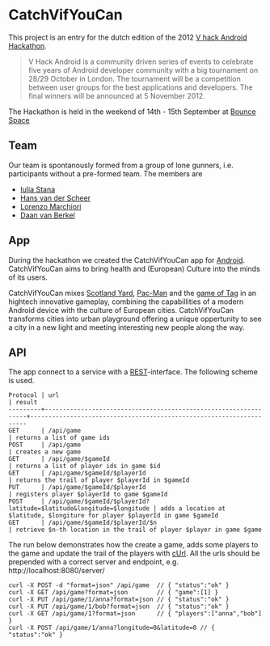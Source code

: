 CatchVifYouCan
==============

This project is an entry for the dutch edition of the 2012 
[V hack Android][1] [Hackathon][2].

> V Hack Android is a community driven series of events to celebrate
> five years of Android developer community with a big tournament on
> 28/29 October in London. The tournament will be a competition
> between user groups for the best applications and developers. The
> final winners will be announced at 5 November 2012.

The Hackathon is held in the weekend of 14th - 15th September at
[Bounce Space][7]

Team
----

Our team is spontanously formed from a group of lone gunners,
i.e. participants without a pre-formed team. The members are

* [Iulia Stana][3]
* [Hans van der Scheer][4]
* [Lorenzo Marchiori][5]
* [Daan van Berkel][6]

App
---

During the hackathon we created the CatchVifYouCan app for
[Android][8]. CatchVifYouCan aims to bring health and (European) Culture into
the minds of its users.

CatchVifYouCan mixes [Scotland Yard][9], [Pac-Man][10] and the [game
of Tag][11] in an hightech innovative gameplay, combining the
capabillities of a modern Android device with the culture of European
cities.
CatchVifYouCan transforms cities into urban playground offering a
unique oppertunity to see a city in a new light and meeting
interesting new people along the way.

API
---

The app connect to a service with a [REST][12]-interface. The following scheme is used.

    Protocol | url                                                             | result
    ---------+-----------------------------------------------------------------+---------------------------------------------------------------------
    GET      | /api/game                                                           | returns a list of game ids
    POST     | /api/game                                                           | creates a new game
    GET      | /api/game/$gameId                                                   | returns a list of player ids in game $id
    GET      | /api/game/$gameId/$playerId                                         | returns the trail of player $playerId in $gameId
    PUT      | /api/game/$gameId/$playerId                                         | registers player $playerId to game $gameId
    POST     | /api/game/$gameId/$playerId?latitude=$latitude&longitude=$longitude | adds a location at $latitude, $longiture for player $playerId in game $gameId
    GET      | /api/game/$gameId/$playerId/$n                                      | retrieve $n-th location in the trail of player $player in game $game

The run below demonstrates how the create a game, adds some players to
the game and update the trail of the players with [cUrl][13]. All the
urls should be prepended with a correct server and endpoint, e.g. http://localhost:8080/server/

    curl -X POST -d "format=json" /api/game  // { "status":"ok" }
    curl -X GET /api/game?format=json        // { "game":[1] }
    curl -X PUT /api/game/1/anna?format=json // { "status":"ok" }
    curl -X PUT /api/game/1/bob?format=json  // { "status":"ok" }
    curl -X GET /api/game/1?format=json      // { "players":["anna","bob"] }
    curl -X POST /api/game/1/anna?longitude=0&latitude=0 // { "status":"ok" }

[1]: http://www.vhackandroid.org/ "The V hack Android page"
[2]: https://plus.google.com/u/0/104578858113292768239/posts "Global Google+ page for the V hack Android events"
[3]: http://www.dutchaug.org/members/31432542/ "Iulia Dutch Android Usergroup profile page"
[4]: http://www.dutchaug.org/members/32087982/ "Hans Dutch Android Usergroup profile page"
[5]: http://www.dutchaug.org/members/24973812/ "Lorenzo Dutch Android Usergroup profile page"
[6]: http://www.dutchaug.org/members/47468802/ "Daan Dutch Android Usergroup profile page"
[7]: http://www.bouncespace.eu "Landing page for the Bounce Space venue"
[8]: http://www.android.com/ "Homepage for Android"
[9]: http://en.wikipedia.org/wiki/Scotland_Yard_%28board_game%29 "Wikipedia on Scotland Yard"
[10]: http://en.wikipedia.org/wiki/Pacman "Wikipedia on Pac-Man"
[11]: http://en.wikipedia.org/wiki/Tag_%28game%29 "Wikipedia on Tag"
[12]: http://en.wikipedia.org/wiki/Representational_state_transfer "Wikipedia on Representational state transfer"
[13]: http://en.wikipedia.org/wiki/CURL "Wikipedia on cUrl"

